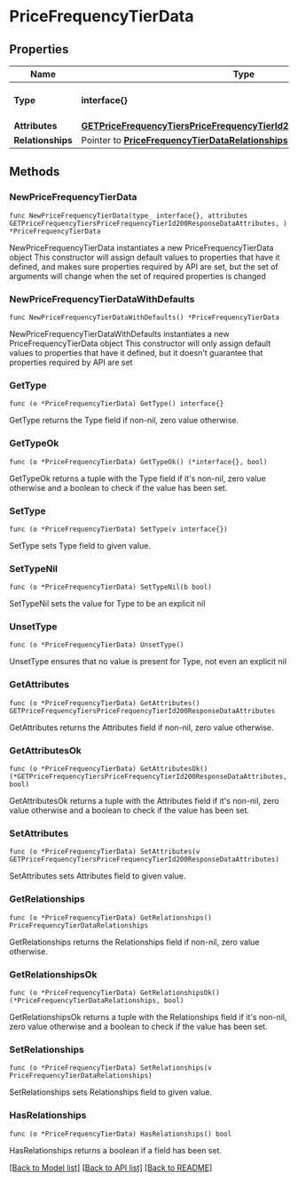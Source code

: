 # PriceFrequencyTierData

## Properties

Name | Type | Description | Notes
------------ | ------------- | ------------- | -------------
**Type** | **interface{}** | The resource&#39;s type | 
**Attributes** | [**GETPriceFrequencyTiersPriceFrequencyTierId200ResponseDataAttributes**](GETPriceFrequencyTiersPriceFrequencyTierId200ResponseDataAttributes.md) |  | 
**Relationships** | Pointer to [**PriceFrequencyTierDataRelationships**](PriceFrequencyTierDataRelationships.md) |  | [optional] 

## Methods

### NewPriceFrequencyTierData

`func NewPriceFrequencyTierData(type_ interface{}, attributes GETPriceFrequencyTiersPriceFrequencyTierId200ResponseDataAttributes, ) *PriceFrequencyTierData`

NewPriceFrequencyTierData instantiates a new PriceFrequencyTierData object
This constructor will assign default values to properties that have it defined,
and makes sure properties required by API are set, but the set of arguments
will change when the set of required properties is changed

### NewPriceFrequencyTierDataWithDefaults

`func NewPriceFrequencyTierDataWithDefaults() *PriceFrequencyTierData`

NewPriceFrequencyTierDataWithDefaults instantiates a new PriceFrequencyTierData object
This constructor will only assign default values to properties that have it defined,
but it doesn't guarantee that properties required by API are set

### GetType

`func (o *PriceFrequencyTierData) GetType() interface{}`

GetType returns the Type field if non-nil, zero value otherwise.

### GetTypeOk

`func (o *PriceFrequencyTierData) GetTypeOk() (*interface{}, bool)`

GetTypeOk returns a tuple with the Type field if it's non-nil, zero value otherwise
and a boolean to check if the value has been set.

### SetType

`func (o *PriceFrequencyTierData) SetType(v interface{})`

SetType sets Type field to given value.


### SetTypeNil

`func (o *PriceFrequencyTierData) SetTypeNil(b bool)`

 SetTypeNil sets the value for Type to be an explicit nil

### UnsetType
`func (o *PriceFrequencyTierData) UnsetType()`

UnsetType ensures that no value is present for Type, not even an explicit nil
### GetAttributes

`func (o *PriceFrequencyTierData) GetAttributes() GETPriceFrequencyTiersPriceFrequencyTierId200ResponseDataAttributes`

GetAttributes returns the Attributes field if non-nil, zero value otherwise.

### GetAttributesOk

`func (o *PriceFrequencyTierData) GetAttributesOk() (*GETPriceFrequencyTiersPriceFrequencyTierId200ResponseDataAttributes, bool)`

GetAttributesOk returns a tuple with the Attributes field if it's non-nil, zero value otherwise
and a boolean to check if the value has been set.

### SetAttributes

`func (o *PriceFrequencyTierData) SetAttributes(v GETPriceFrequencyTiersPriceFrequencyTierId200ResponseDataAttributes)`

SetAttributes sets Attributes field to given value.


### GetRelationships

`func (o *PriceFrequencyTierData) GetRelationships() PriceFrequencyTierDataRelationships`

GetRelationships returns the Relationships field if non-nil, zero value otherwise.

### GetRelationshipsOk

`func (o *PriceFrequencyTierData) GetRelationshipsOk() (*PriceFrequencyTierDataRelationships, bool)`

GetRelationshipsOk returns a tuple with the Relationships field if it's non-nil, zero value otherwise
and a boolean to check if the value has been set.

### SetRelationships

`func (o *PriceFrequencyTierData) SetRelationships(v PriceFrequencyTierDataRelationships)`

SetRelationships sets Relationships field to given value.

### HasRelationships

`func (o *PriceFrequencyTierData) HasRelationships() bool`

HasRelationships returns a boolean if a field has been set.


[[Back to Model list]](../README.md#documentation-for-models) [[Back to API list]](../README.md#documentation-for-api-endpoints) [[Back to README]](../README.md)


